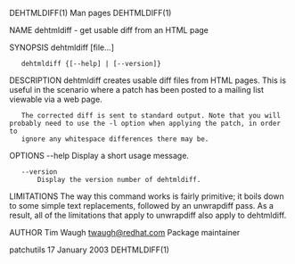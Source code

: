 DEHTMLDIFF(1)                                                        Man pages                                                       DEHTMLDIFF(1)

NAME
       dehtmldiff - get usable diff from an HTML page

SYNOPSIS
       dehtmldiff [file...]

       dehtmldiff {[--help] | [--version]}

DESCRIPTION
       dehtmldiff creates usable diff files from HTML pages. This is useful in the scenario where a patch has been posted to a mailing list
       viewable via a web page.

       The corrected diff is sent to standard output. Note that you will probably need to use the -l option when applying the patch, in order to
       ignore any whitespace differences there may be.

OPTIONS
       --help
           Display a short usage message.

       --version
           Display the version number of dehtmldiff.

LIMITATIONS
       The way this command works is fairly primitive; it boils down to some simple text replacements, followed by an unwrapdiff pass. As a
       result, all of the limitations that apply to unwrapdiff also apply to dehtmldiff.

AUTHOR
       Tim Waugh <twaugh@redhat.com>
           Package maintainer

patchutils                                                        17 January 2003                                                    DEHTMLDIFF(1)
